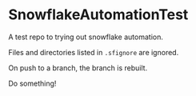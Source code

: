# SnowflakeAutomationTest
A test repo to trying out snowflake automation. 

Files and directories listed in `.sfignore` are ignored.

On push to a branch, the branch is rebuilt.

Do something!